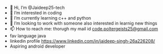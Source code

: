 - 👋 Hi, I’m @Jaideep25-tech
- 👀 I’m interested in coding
- 🌱 I’m currently learning c++ and python
- 💞️ I’m looking to work with someone also interested in learnig new things
- 📫 How to reach me: thorugh my mail id code.poltergeists25@gmail.com
- fav language java
- linkedin profile https://www.linkedin.com/in/jaideep-singh-26a226208/
- Aspiring android developer
